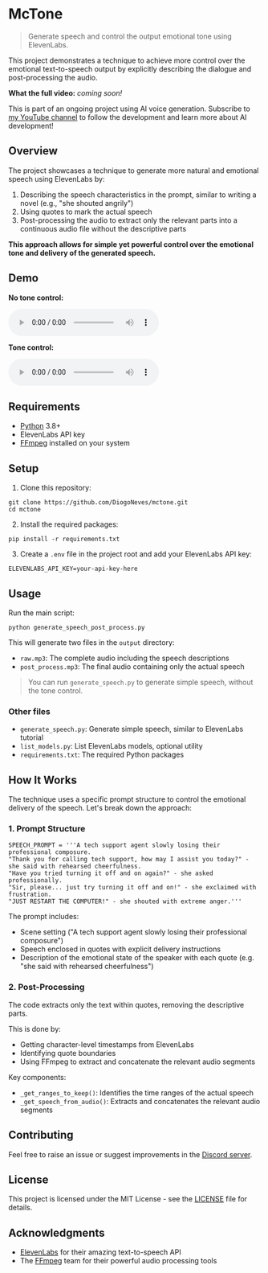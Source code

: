 # McTone

> Generate speech and control the output emotional tone using ElevenLabs.

This project demonstrates a technique to achieve more control over the emotional
text-to-speech output by explicitly describing the dialogue and post-processing
the audio.

**What the full video:** _coming soon!_

This is part of an ongoing project using AI voice generation.
Subscribe to [my YouTube channel](https://www.youtube.com/@DiogoNeves) to
follow the development and learn more about AI development!

## Overview

The project showcases a technique to generate more natural and emotional
speech using ElevenLabs by:

1. Describing the speech characteristics in the prompt, similar to writing
   a novel (e.g., "she shouted angrily")
2. Using quotes to mark the actual speech
3. Post-processing the audio to extract only the relevant parts into a
   continuous audio file without the descriptive parts

**This approach allows for simple yet powerful control over the emotional tone
and delivery of the generated speech.**

## Demo

**No tone control:**

<audio controls>
  <source src="output/speech.mp3" type="audio/mpeg">
  Your browser does not support the audio element.
</audio>

**Tone control:**

<audio controls>
  <source src="output/post_process.mp3" type="audio/mpeg">
  Your browser does not support the audio element.
</audio>

## Requirements

- [Python](https://www.python.org/downloads/) 3.8+
- ElevenLabs API key
- [FFmpeg](https://www.ffmpeg.org/download.html) installed on your system

## Setup

1. Clone this repository:

```
git clone https://github.com/DiogoNeves/mctone.git
cd mctone
```

2. Install the required packages:

```
pip install -r requirements.txt
```

3. Create a `.env` file in the project root and add your ElevenLabs API key:

```
ELEVENLABS_API_KEY=your-api-key-here
```

## Usage

Run the main script:

```
python generate_speech_post_process.py
```

This will generate two files in the `output` directory:

- `raw.mp3`: The complete audio including the speech descriptions
- `post_process.mp3`: The final audio containing only the actual speech

> You can run `generate_speech.py` to generate simple speech, without the tone
> control.

### Other files

- `generate_speech.py`: Generate simple speech, similar to ElevenLabs tutorial
- `list_models.py`: List ElevenLabs models, optional utility
- `requirements.txt`: The required Python packages

## How It Works

The technique uses a specific prompt structure to control the emotional
delivery of the speech. Let's break down the approach:

### 1. Prompt Structure

```
SPEECH_PROMPT = '''A tech support agent slowly losing their professional composure.
"Thank you for calling tech support, how may I assist you today?" - she said with rehearsed cheerfulness.
"Have you tried turning it off and on again?" - she asked professionally.
"Sir, please... just try turning it off and on!" - she exclaimed with frustration.
"JUST RESTART THE COMPUTER!" - she shouted with extreme anger.'''
```

The prompt includes:

- Scene setting ("A tech support agent slowly losing their professional
  composure")
- Speech enclosed in quotes with explicit delivery instructions
- Description of the emotional state of the speaker with each quote (e.g. "she
  said with rehearsed cheerfulness")

### 2. Post-Processing

The code extracts only the text within quotes, removing the descriptive
parts.

This is done by:

- Getting character-level timestamps from ElevenLabs
- Identifying quote boundaries
- Using FFmpeg to extract and concatenate the relevant audio segments

Key components:

- `_get_ranges_to_keep()`: Identifies the time ranges of the actual speech
- `_get_speech_from_audio()`: Extracts and concatenates the relevant audio
  segments

## Contributing

Feel free to raise an issue or suggest improvements in the
[Discord server](https://discord.gg/kyy5ncWsMa).

## License

This project is licensed under the MIT License - see the [LICENSE](LICENSE) file for details.

## Acknowledgments

- [ElevenLabs](https://elevenlabs.io/) for their amazing text-to-speech API
- The [FFmpeg](https://www.ffmpeg.org/) team for their powerful audio
  processing tools
